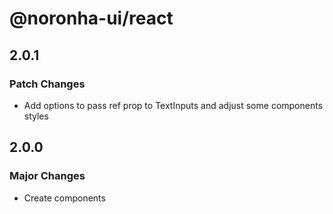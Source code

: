 # @noronha-ui/react

## 2.0.1

### Patch Changes

- Add options to pass ref prop to TextInputs and adjust some components styles

## 2.0.0

### Major Changes

- Create components
